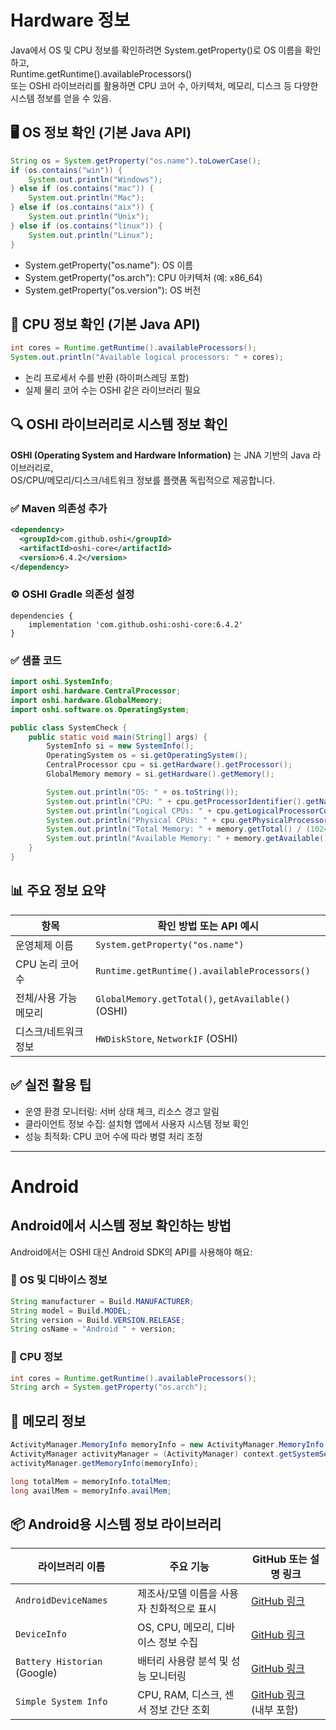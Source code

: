 # Hardware 정보
Java에서 OS 및 CPU 정보를 확인하려면 System.getProperty()로 OS 이름을 확인하고,  
Runtime.getRuntime().availableProcessors()  
또는 OSHI 라이브러리를 활용하면 CPU 코어 수, 아키텍처, 메모리, 디스크 등 다양한 시스템 정보를 얻을 수 있음.

## 🖥️ OS 정보 확인 (기본 Java API)
```java
String os = System.getProperty("os.name").toLowerCase();
if (os.contains("win")) {
    System.out.println("Windows");
} else if (os.contains("mac")) {
    System.out.println("Mac");
} else if (os.contains("aix")) {
    System.out.println("Unix");
} else if (os.contains("linux")) {
    System.out.println("Linux");
}
```

- System.getProperty("os.name"): OS 이름
- System.getProperty("os.arch"): CPU 아키텍처 (예: x86_64)
- System.getProperty("os.version"): OS 버전

## 🧠 CPU 정보 확인 (기본 Java API)
```java
int cores = Runtime.getRuntime().availableProcessors();
System.out.println("Available logical processors: " + cores);
```

- 논리 프로세서 수를 반환 (하이퍼스레딩 포함)
- 실제 물리 코어 수는 OSHI 같은 라이브러리 필요

## 🔍 OSHI 라이브러리로 시스템 정보 확인
**OSHI (Operating System and Hardware Information)** 는 JNA 기반의 Java 라이브러리로,  
OS/CPU/메모리/디스크/네트워크 정보를 플랫폼 독립적으로 제공합니다.
### ✅ Maven 의존성 추가
```xml
<dependency>
  <groupId>com.github.oshi</groupId>
  <artifactId>oshi-core</artifactId>
  <version>6.4.2</version>
</dependency>
```
### ⚙️ OSHI Gradle 의존성 설정
```
dependencies {
    implementation 'com.github.oshi:oshi-core:6.4.2'
}
```

### ✅ 샘플 코드
```java
import oshi.SystemInfo;
import oshi.hardware.CentralProcessor;
import oshi.hardware.GlobalMemory;
import oshi.software.os.OperatingSystem;

public class SystemCheck {
    public static void main(String[] args) {
        SystemInfo si = new SystemInfo();
        OperatingSystem os = si.getOperatingSystem();
        CentralProcessor cpu = si.getHardware().getProcessor();
        GlobalMemory memory = si.getHardware().getMemory();

        System.out.println("OS: " + os.toString());
        System.out.println("CPU: " + cpu.getProcessorIdentifier().getName());
        System.out.println("Logical CPUs: " + cpu.getLogicalProcessorCount());
        System.out.println("Physical CPUs: " + cpu.getPhysicalProcessorCount());
        System.out.println("Total Memory: " + memory.getTotal() / (1024 * 1024) + " MB");
        System.out.println("Available Memory: " + memory.getAvailable() / (1024 * 1024) + " MB");
    }
}
```

## 📊 주요 정보 요약

| 항목             | 확인 방법 또는 API 예시                              |
|------------------|------------------------------------------------------|
| 운영체제 이름     | `System.getProperty("os.name")`                      |
| CPU 논리 코어 수 | `Runtime.getRuntime().availableProcessors()`         |
| 전체/사용 가능 메모리 | `GlobalMemory.getTotal()`, `getAvailable()` (OSHI) |
| 디스크/네트워크 정보 | `HWDiskStore`, `NetworkIF` (OSHI)                   |


## ✅ 실전 활용 팁
- 운영 환경 모니터링: 서버 상태 체크, 리소스 경고 알림
- 클라이언트 정보 수집: 설치형 앱에서 사용자 시스템 정보 확인
- 성능 최적화: CPU 코어 수에 따라 병렬 처리 조정

---

# Android
## Android에서 시스템 정보 확인하는 방법
Android에서는 OSHI 대신 Android SDK의 API를 사용해야 해요:
### 📱 OS 및 디바이스 정보
```java
String manufacturer = Build.MANUFACTURER;
String model = Build.MODEL;
String version = Build.VERSION.RELEASE;
String osName = "Android " + version;
```

### 🧠 CPU 정보
```java
int cores = Runtime.getRuntime().availableProcessors();
String arch = System.getProperty("os.arch");
```

## 🧮 메모리 정보
```java
ActivityManager.MemoryInfo memoryInfo = new ActivityManager.MemoryInfo();
ActivityManager activityManager = (ActivityManager) context.getSystemService(Context.ACTIVITY_SERVICE);
activityManager.getMemoryInfo(memoryInfo);

long totalMem = memoryInfo.totalMem;
long availMem = memoryInfo.availMem;
```


## 📦 Android용 시스템 정보 라이브러리

| 라이브러리 이름                  | 주요 기능                                   | GitHub 또는 설명 링크 |
|----------------------------------|---------------------------------------------|------------------------|
| `AndroidDeviceNames`             | 제조사/모델 이름을 사용자 친화적으로 표시    | [GitHub 링크](https://github.com/jaredrummler/AndroidDeviceNames) |
| `DeviceInfo`                     | OS, CPU, 메모리, 디바이스 정보 수집          | [GitHub 링크](https://github.com/numetriclabz/android-system-info) |
| `Battery Historian` (Google)     | 배터리 사용량 분석 및 성능 모니터링          | [GitHub 링크](https://github.com/google/battery-historian) |
| `Simple System Info`             | CPU, RAM, 디스크, 센서 정보 간단 조회         | [GitHub 링크](https://github.com/romannurik/muzei) (내부 포함) |




